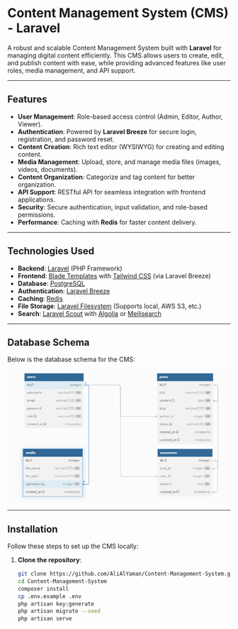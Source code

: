 # Content Management System (CMS) - Laravel

A robust and scalable Content Management System built with **Laravel** for managing digital content efficiently. This CMS allows users to create, edit, and publish content with ease, while providing advanced features like user roles, media management, and API support.

---

## Features

- **User Management**: Role-based access control (Admin, Editor, Author, Viewer).
- **Authentication**: Powered by **Laravel Breeze** for secure login, registration, and password reset.
- **Content Creation**: Rich text editor (WYSIWYG) for creating and editing content.
- **Media Management**: Upload, store, and manage media files (images, videos, documents).
- **Content Organization**: Categorize and tag content for better organization.
- **API Support**: RESTful API for seamless integration with frontend applications.
- **Security**: Secure authentication, input validation, and role-based permissions.
- **Performance**: Caching with **Redis** for faster content delivery.

---

## Technologies Used

- **Backend**: [Laravel](https://laravel.com/) (PHP Framework)
- **Frontend**: [Blade Templates](https://laravel.com/docs/blade) with [Tailwind CSS](https://tailwindcss.com/) (via Laravel Breeze)
- **Database**: [PostgreSQL](https://www.postgresql.org/)
- **Authentication**: [Laravel Breeze](https://laravel.com/docs/starter-kits#laravel-breeze)
- **Caching**: [Redis](https://redis.io/)
- **File Storage**: [Laravel Filesystem](https://laravel.com/docs/filesystem) (Supports local, AWS S3, etc.)
- **Search**: [Laravel Scout](https://laravel.com/docs/scout) with [Algolia](https://www.algolia.com/) or [Meilisearch](https://www.meilisearch.com/)

---

## Database Schema

Below is the database schema for the CMS:

![Database Schema](https://github.com/AliAlYaman/Content-Management-System/blob/6fa98009b143e7235d73a597b4cc05d4e11c9469/images/schema.png)

---

## Installation

Follow these steps to set up the CMS locally:

1. **Clone the repository**:
   ```bash
   git clone https://github.com/AliAlYaman/Content-Management-System.git
   cd Content-Management-System
   composer install
   cp .env.example .env
   php artisan key:generate
   php artisan migrate --seed
   php artisan serve
   ```
